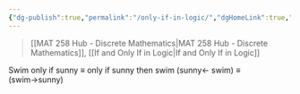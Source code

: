 ```yaml
---
{"dg-publish":true,"permalink":"/only-if-in-logic/","dgHomeLink":true,"dgPassFrontmatter":false,"dgShowLocalGraph":true}
---
```


> [[MAT 258 Hub - Discrete Mathematics|MAT 258 Hub - Discrete Mathematics]], [[If and Only If in Logic|If and Only If in Logic]]

Swim only if sunny $\equiv$ only if sunny then swim
(sunny$\leftarrow$ swim) $\equiv$ (swim$\rightarrow$sunny)